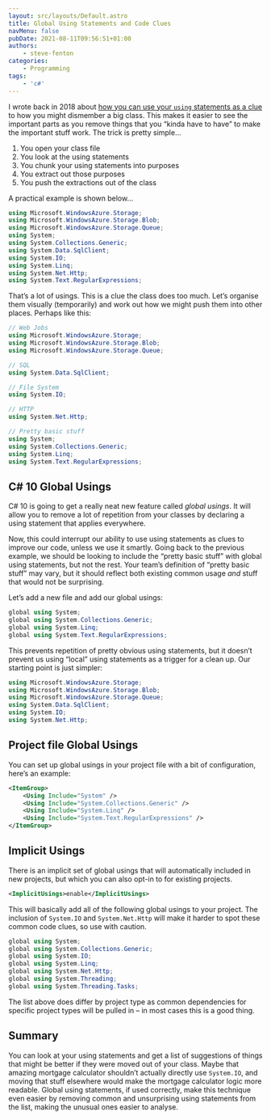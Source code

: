 ```yaml
---
layout: src/layouts/Default.astro
title: Global Using Statements and Code Clues
navMenu: false
pubDate: 2021-08-11T09:56:51+01:00
authors:
    - steve-fenton
categories:
    - Programming
tags:
    - 'c#'
---
```


I wrote back in 2018 about [how you can use your `using` statements as a clue](/2018/01/code-organisation-junk/) to how you might dismember a big class. This makes it easier to see the important parts as you remove things that you “kinda have to have” to make the important stuff work. The trick is pretty simple…

1. You open your class file
2. You look at the using statements
3. You chunk your using statements into purposes
4. You extract out those purposes
5. You push the extractions out of the class

A practical example is shown below…

```csharp
using Microsoft.WindowsAzure.Storage;
using Microsoft.WindowsAzure.Storage.Blob;
using Microsoft.WindowsAzure.Storage.Queue;
using System;
using System.Collections.Generic;
using System.Data.SqlClient;
using System.IO;
using System.Linq;
using System.Net.Http;
using System.Text.RegularExpressions;
```

That’s a lot of usings. This is a clue the class does too much. Let’s organise them visually (temporarily) and work out how we might push them into other places. Perhaps like this:

```csharp
// Web Jobs
using Microsoft.WindowsAzure.Storage;
using Microsoft.WindowsAzure.Storage.Blob;
using Microsoft.WindowsAzure.Storage.Queue;

// SQL
using System.Data.SqlClient;

// File System
using System.IO;

// HTTP
using System.Net.Http;

// Pretty basic stuff
using System;
using System.Collections.Generic;
using System.Linq;
using System.Text.RegularExpressions;
```

## C# 10 Global Usings

C# 10 is going to get a really neat new feature called *global usings*. It will allow you to remove a lot of repetition from your classes by declaring a using statement that applies everywhere.

Now, this could interrupt our ability to use using statements as clues to improve our code, unless we use it smartly. Going back to the previous example, we should be looking to include the “pretty basic stuff” with global using statements, but not the rest. Your team’s definition of “pretty basic stuff” may vary, but it should reflect both existing common usage *and* stuff that would not be surprising.

Let’s add a new file and add our global usings:

```csharp
global using System;
global using System.Collections.Generic;
global using System.Linq;
global using System.Text.RegularExpressions;
```

This prevents repetition of pretty obvious using statements, but it doesn’t prevent us using “local” using statements as a trigger for a clean up. Our starting point is just simpler:

```csharp
using Microsoft.WindowsAzure.Storage;
using Microsoft.WindowsAzure.Storage.Blob;
using Microsoft.WindowsAzure.Storage.Queue;
using System.Data.SqlClient;
using System.IO;
using System.Net.Http;
```

## Project file Global Usings

You can set up global usings in your project file with a bit of configuration, here’s an example:

```xml
<ItemGroup>
    <Using Include="System" />
    <Using Include="System.Collections.Generic" />
    <Using Include="System.Linq" />
    <Using Include="System.Text.RegularExpressions" />
</ItemGroup>
```

## Implicit Usings

There is an implicit set of global usings that will automatically included in new projects, but which you can also opt-in to for existing projects.

```xml
<ImplicitUsings>enable</ImplicitUsings>
```

This will basically add all of the following global usings to your project. The inclusion of `System.IO` and `System.Net.Http` will make it harder to spot these common code clues, so use with caution.

```csharp
global using System;
global using System.Collections.Generic;
global using System.IO;
global using System.Linq;
global using System.Net.Http;
global using System.Threading;
global using System.Threading.Tasks;
```

The list above does differ by project type as common dependencies for specific project types will be pulled in – in most cases this is a good thing.

## Summary

You can look at your using statements and get a list of suggestions of things that might be better if they were moved out of your class. Maybe that amazing mortgage calculator shouldn’t actually directly use `System.IO`, and moving that stuff elsewhere would make the mortgage calculator logic more readable. Global using statements, if used correctly, make this technique even easier by removing common and unsurprising using statements from the list, making the unusual ones easier to analyse.